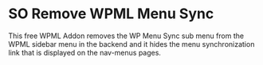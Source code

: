 SO Remove WPML Menu Sync
========================

This free WPML Addon removes the WP Menu Sync sub menu from the WPML sidebar menu in the backend and it hides the menu synchronization link that is displayed on the nav-menus pages.

